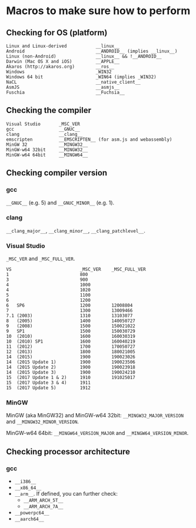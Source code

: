 # Macros to make sure how to perform

## Checking for OS (platform)

    Linux and Linux-derived           __linux__
    Android                           __ANDROID__ (implies __linux__)
    Linux (non-Android)               __linux__ && !__ANDROID__
    Darwin (Mac OS X and iOS)         __APPLE__
    Akaros (http://akaros.org)        __ros__
    Windows                           _WIN32
    Windows 64 bit                    _WIN64 (implies _WIN32)
    NaCL                              __native_client__
    AsmJS                             __asmjs__
    Fuschia                           __Fuchsia__

## Checking the compiler

    Visual Studio       _MSC_VER
    gcc                 __GNUC__
    clang               __clang__
    emscripten          __EMSCRIPTEN__ (for asm.js and webassembly)
    MinGW 32            __MINGW32__
    MinGW-w64 32bit     __MINGW32__
    MinGW-w64 64bit     __MINGW64__

## Checking compiler version

### gcc

`__GNUC__` (e.g. 5) and `__GNUC_MINOR__` (e.g. 1).

### clang

`__clang_major__`, `__clang_minor__`, `__clang_patchlevel__`.

### Visual Studio

`_MSC_VER` and `_MSC_FULL_VER`.

    VS                          _MSC_VER    _MSC_FULL_VER
    1                           800
    3                           900
    4                           1000
    4                           1020
    5                           1100
    6                           1200
    6   SP6                     1200        12008804
    7                           1300        13009466
    7.1 (2003)                  1310        13103077
    8   (2005)                  1400        140050727
    9   (2008)                  1500        150021022
    9   SP1                     1500        150030729
    10  (2010)                  1600        160030319
    10  (2010) SP1              1600        160040219
    11  (2012)                  1700        170050727
    12  (2013)                  1800        180021005
    14  (2015)                  1900        190023026
    14  (2015 Update 1)         1900        190023506
    14  (2015 Update 2)         1900        190023918
    14  (2015 Update 3)         1900        190024210
    15  (2017 Update 1 & 2)     1910        191025017
    15  (2017 Update 3 & 4)     1911
    15  (2017 Update 5)         1912

### MinGW

MinGW (aka MinGW32) and MinGW-w64 32bit: `__MINGW32_MAJOR_VERSION` and `__MINGW32_MINOR_VERSION`.

MinGW-w64 64bit: `__MINGW64_VERSION_MAJOR` and `__MINGW64_VERSION_MINOR`.

## Checking processor architecture

### gcc

- `__i386__`
- `__x86_64__`
- `__arm__`. If defined, you can further check:
  - `__ARM_ARCH_5T__`
  - `__ARM_ARCH_7A__`
- `__powerpc64__`
- `__aarch64__`